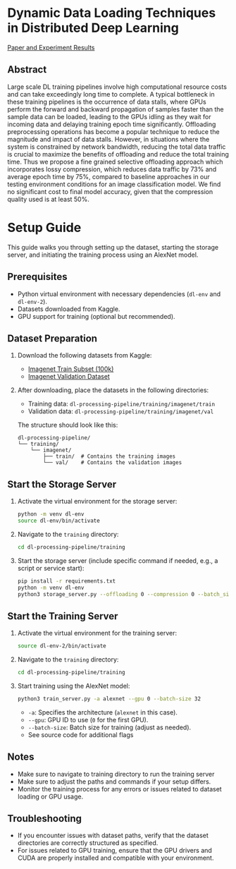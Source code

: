 # Dynamic Data Loading Techniques in Distributed Deep Learning

[Paper and Experiment Results](https://drive.google.com/file/d/1V-QY0chW-5uUDt-nn7vp1lpPx6EyfiZD/view?usp=share_link)

## Abstract

Large scale DL training pipelines involve high computational resource costs and can take exceedingly long time to complete. A typical bottleneck in these training pipelines is the occurrence of data stalls, where GPUs perform the forward and backward propagation of samples faster than the sample data can be loaded, leading to the GPUs idling as they wait for incoming data and delaying training epoch time significantly. Offloading preprocessing operations has become a popular technique to reduce the magnitude and impact of data stalls. However, in situations where the system is constrained by network bandwidth, reducing the total data traffic is crucial to maximize the benefits of offloading and reduce the total training time. Thus we propose a fine grained selective offloading approach which incorporates lossy compression, which reduces data traffic by 73% and average epoch time by 75%, compared to baseline approaches in our testing environment conditions for an image classification model. We find no significant cost to final model accuracy, given that the compression quality used is at least 50%.

# Setup Guide

This guide walks you through setting up the dataset, starting the storage server, and initiating the training process using an AlexNet model.

## Prerequisites

- Python virtual environment with necessary dependencies (`dl-env` and `dl-env-2`).
- Datasets downloaded from Kaggle.
- GPU support for training (optional but recommended).

## Dataset Preparation

1. Download the following datasets from Kaggle:
   - [Imagenet Train Subset (100k)](https://www.kaggle.com/datasets/tusonggao/imagenet-train-subset-100k/data)
   - [Imagenet Validation Dataset](https://www.kaggle.com/datasets/tusonggao/imagenet-validation-dataset)

2. After downloading, place the datasets in the following directories:
   - Training data: `dl-processing-pipeline/training/imagenet/train`
   - Validation data: `dl-processing-pipeline/training/imagenet/val`

   The structure should look like this:
   ```
   dl-processing-pipeline/
   └── training/
       └── imagenet/
           ├── train/  # Contains the training images
           └── val/    # Contains the validation images
   ```

## Start the Storage Server

1. Activate the virtual environment for the storage server:
   ```bash
   python -m venv dl-env
   source dl-env/bin/activate
   ```

2. Navigate to the `training` directory:
   ```bash
   cd dl-processing-pipeline/training
   ```

3. Start the storage server (include specific command if needed, e.g., a script or service start):
   ```bash
   pip install -r requirements.txt
   python -m venv dl-env
   python3 storage_server.py --offloading 0 --compression 0 --batch_size 16
   ```

## Start the Training Server

1. Activate the virtual environment for the training server:
   ```bash
   source dl-env-2/bin/activate
   ```

2. Navigate to the `training` directory:
   ```bash
   cd dl-processing-pipeline/training
   ```

3. Start training using the AlexNet model:
   ```bash
   python3 train_server.py -a alexnet --gpu 0 --batch-size 32
   ```

   - `-a`: Specifies the architecture (`alexnet` in this case).
   - `--gpu`: GPU ID to use (`0` for the first GPU).
   - `--batch-size`: Batch size for training (adjust as needed).
   - See source code for additional flags

## Notes
- Make sure to navigate to training directory to run the training server
- Make sure to adjust the paths and commands if your setup differs.
- Monitor the training process for any errors or issues related to dataset loading or GPU usage.

## Troubleshooting

- If you encounter issues with dataset paths, verify that the dataset directories are correctly structured as specified.
- For issues related to GPU training, ensure that the GPU drivers and CUDA are properly installed and compatible with your environment.

